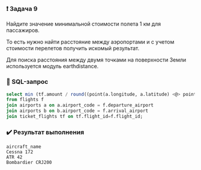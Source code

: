 ### :exclamation: Задача 9
Найдите значение минимальной стоимости полета 1 км для пассажиров.

То есть нужно найти расстояние между аэропортами и с учетом стоимости перелетов получить искомый результат.

Для поиска расстояния между двумя точками на поверхности Земли используется модуль earthdistance.

### :paperclip: SQL-запрос
```sql
select min (tf.amount / round((point(a.longitude, a.latitude) <@> point(b.longitude, b.latitude)) * 1.609344))
from flights f
join airports a on a.airport_code = f.departure_airport
join airports b on b.airport_code = f.arrival_airport
join ticket_flights tf on tf.flight_id=f.flight_id;
```
### :heavy_check_mark: Результат выполнения
```csv
aircraft_name
Cessna 172
ATR 42
Bombardier CRJ200
```
